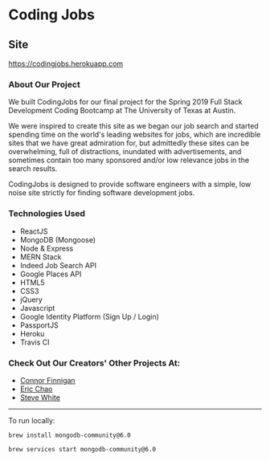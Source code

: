 # Coding Jobs

## Site
https://codingjobs.herokuapp.com

### About Our Project

We built CodingJobs for our final project for the Spring 2019 Full Stack Development Coding Bootcamp at The University of Texas at Austin.

We were inspired to create this site as we began our job search and started spending time on the world's leading websites for jobs, which are incredible sites that we have great admiration for, but admittedly these sites can be overwhelming, full of distractions, inundated with advertisements, and sometimes contain too many sponsored and/or low relevance jobs in the search results.

CodingJobs is designed to provide software engineers with a simple, low noise site strictly for finding software development jobs.

### Technologies Used

* ReactJS
* MongoDB (Mongoose)
* Node & Express
* MERN Stack
* Indeed Job Search API
* Google Places API
* HTML5
* CSS3
* jQuery
* Javascript
* Google Identity Platform (Sign Up / Login)
* PassportJS
* Heroku
* Travis CI

### Check Out Our Creators' Other Projects At:
* [Connor Finnigan](https://github.com/cf512)
* [Eric Chao](https://github.com/echao2012)
* [Steve White](https://github.com/BraveOstrich)

---

To run locally:

``` shell
brew install mongodb-community@6.0

brew services start mongodb-community@6.0
```